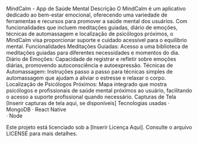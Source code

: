 MindCalm - App de Saúde Mental
Descrição
O MindCalm é um aplicativo dedicado ao bem-estar emocional, oferecendo uma variedade de
ferramentas e recursos para promover a saúde mental dos usuários. Com funcionalidades que
incluem meditações guiadas, diário de emoções, técnicas de automassagem e localização de
psicólogos próximos, o MindCalm visa proporcionar suporte e cuidado acessível para o equilíbrio
mental.
Funcionalidades
Meditações Guiadas:
Acesso a uma biblioteca de meditações guiadas para diferentes necessidades e
momentos do dia.
Diário de Emoções:
Capacidade de registrar e refletir sobre emoções diárias, promovendo autoconsciência e
autoexpressão.
Técnicas de Automassagem:
Instruções passo a passo para técnicas simples de automassagem que ajudam a aliviar o
estresse e relaxar o corpo.
Localização de Psicólogos Próximos:
Mapa integrado que mostra psicólogos e profissionais de saúde mental próximos ao
usuário, facilitando o acesso a suporte profissional quando necessário.
Capturas de Tela
[Inserir capturas de tela aqui, se disponíveis]
Tecnologias usadas
· MongoDB
· React Native      
· Node                                                                                                                                                  
                                                                                                         
Este projeto está licenciado sob a [Inserir Licença Aqui]. Consulte o arquivo LICENSE para mais
detalhes.
